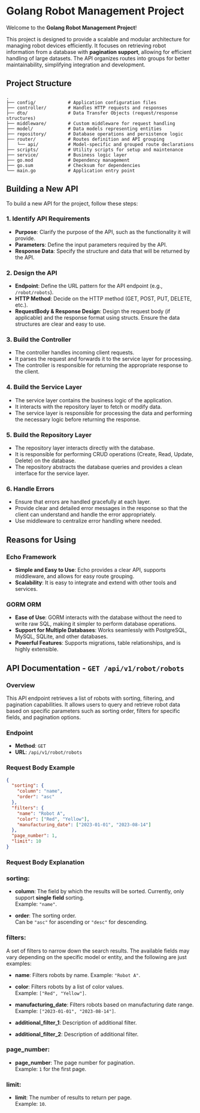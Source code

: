 # Golang Robot Management Project

Welcome to the **Golang Robot Management Project**!

This project is designed to provide a scalable and modular architecture for managing robot devices efficiently. It focuses on retrieving robot information from a database with **pagination support**, allowing for efficient handling of large datasets. The API organizes routes into groups for better maintainability, simplifying integration and development.

## Project Structure

```plaintext
.
├── config/            # Application configuration files
├── controller/        # Handles HTTP requests and responses
├── dto/               # Data Transfer Objects (request/response structures)
├── middleware/        # Custom middleware for request handling
├── model/             # Data models representing entities
├── repository/        # Database operations and persistence logic
├── router/            # Routes definition and API grouping
│   └── api/           # Model-specific and grouped route declarations
├── scripts/           # Utility scripts for setup and maintenance
├── service/           # Business logic layer
├── go.mod             # Dependency management
├── go.sum             # Checksum for dependencies
└── main.go            # Application entry point
```

## Building a New API

To build a new API for the project, follow these steps:

### 1. Identify API Requirements
   - **Purpose**: Clarify the purpose of the API, such as the functionality it will provide.
   - **Parameters**: Define the input parameters required by the API.
   - **Response Data**: Specify the structure and data that will be returned by the API.

### 2. Design the API
   - **Endpoint**: Define the URL pattern for the API endpoint (e.g., `/robot/robots`).
   - **HTTP Method**: Decide on the HTTP method (GET, POST, PUT, DELETE, etc.).
   - **RequestBody & Response Design**: Design the request body (if applicable) and the response format using structs. Ensure the data structures are clear and easy to use.

### 3. Build the Controller
   - The controller handles incoming client requests.
   - It parses the request and forwards it to the service layer for processing.
   - The controller is responsible for returning the appropriate response to the client.

### 4. Build the Service Layer
   - The service layer contains the business logic of the application.
   - It interacts with the repository layer to fetch or modify data.
   - The service layer is responsible for processing the data and performing the necessary logic before returning the response.

### 5. Build the Repository Layer
   - The repository layer interacts directly with the database.
   - It is responsible for performing CRUD operations (Create, Read, Update, Delete) on the database.
   - The repository abstracts the database queries and provides a clean interface for the service layer.

### 6. Handle Errors
   - Ensure that errors are handled gracefully at each layer.
   - Provide clear and detailed error messages in the response so that the client can understand and handle the error appropriately.
   - Use middleware to centralize error handling where needed.
     
## Reasons for Using
### Echo Framework
- **Simple and Easy to Use**: Echo provides a clear API, supports middleware, and allows for easy route grouping.
- **Scalability**: It is easy to integrate and extend with other tools and services.

### GORM ORM
- **Ease of Use**: GORM interacts with the database without the need to write raw SQL, making it simpler to perform database operations.
- **Support for Multiple Databases**: Works seamlessly with PostgreSQL, MySQL, SQLite, and other databases.
- **Powerful Features**: Supports migrations, table relationships, and is highly extensible.

## API Documentation - `GET /api/v1/robot/robots`

### Overview
This API endpoint retrieves a list of robots with sorting, filtering, and pagination capabilities. It allows users to query and retrieve robot data based on specific parameters such as sorting order, filters for specific fields, and pagination options.

### Endpoint
- **Method**: `GET`
- **URL**: `/api/v1/robot/robots`

### Request Body Example

```json
{
  "sorting": {
    "column": "name", 
    "order": "asc"
  },
  "filters": {
    "name": "Robot A",
    "color": ["Red", "Yellow"],
    "manufacturing_date": ["2023-01-01", "2023-08-14"]
  },
  "page_number": 1,
  "limit": 10
}
```
### Request Body Explanation
### sorting:
- **column**: The field by which the results will be sorted. Currently, only support **single field** sorting.  
  Example: `"name"`.

- **order**: The sorting order.  
  Can be `"asc"` for ascending or `"desc"` for descending.

### filters:
A set of filters to narrow down the search results. The available fields may vary depending on the specific model or entity, and the following are just examples:
- **name**: Filters robots by name. 
  Example: `"Robot A"`.
  
- **color**: Filters robots by a list of color values.  
  Example: `["Red", "Yellow"]`.

- **manufacturing_date**: Filters robots based on manufacturing date range.  
  Example: `["2023-01-01", "2023-08-14"]`.

- **additional_filter_1**: Description of additional filter.
  
- **additional_filter_2**: Description of additional filter.

### page_number:
- **page_number**: The page number for pagination.  
  Example: `1` for the first page.

### limit:
- **limit**: The number of results to return per page.  
  Example: `10`.
